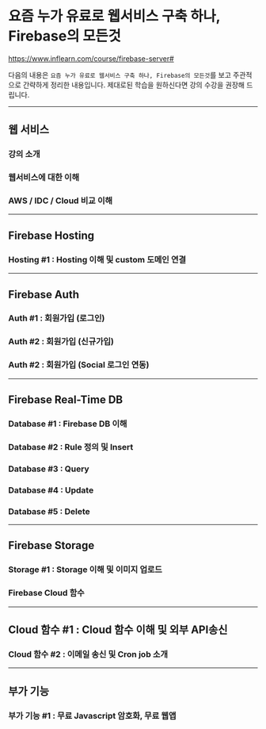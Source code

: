 # 요즘 누가 유료로 웹서비스 구축 하나, Firebase의 모든것

https://www.inflearn.com/course/firebase-server#

다음의 내용은 `요즘 누가 유료로 웹서비스 구축 하나, Firebase의 모든것`를 보고 주관적으로 간략하게 정리한 내용입니다. 제대로된 학습을 원하신다면 강의 수강을 권장해 드립니다.

---

## 웹 서비스

### 강의 소개

### 웹서비스에 대한 이해

### AWS / IDC / Cloud 비교 이해

---

## Firebase Hosting

### Hosting #1 : Hosting 이해 및 custom 도메인 연결

---

## Firebase Auth

### Auth #1 : 회원가입 (로그인)

### Auth #2 : 회원가입 (신규가입)

### Auth #2 : 회원가입 (Social 로그인 연동)

---

## Firebase Real-Time DB

### Database #1 : Firebase DB 이해

### Database #2 : Rule 정의 및 Insert

### Database #3 : Query

### Database #4 : Update

### Database #5 : Delete

---

## Firebase Storage

### Storage #1 : Storage 이해 및 이미지 업로드

### Firebase Cloud 함수

---

## Cloud 함수 #1 : Cloud 함수 이해 및 외부 API송신

### Cloud 함수 #2 : 이메일 송신 및 Cron job 소개

---

## 부가 기능

### 부가 기능 #1 : 무료 Javascript 암호화, 무료 웹앱

